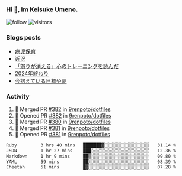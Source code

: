### Hi 👋, Im Keisuke Umeno.

<!--
**9renpoto/9renpoto** is a ✨ _special_ ✨ repository because its `README.md` (this file) appears on your GitHub profile.

Here are some ideas to get you started:

- 🔭 I’m currently working on ...
- 🌱 I’m currently learning ...
- 👯 I’m looking to collaborate on ...
- 🤔 I’m looking for help with ...
- 💬 Ask me about ...
- 📫 How to reach me: ...
- 😄 Pronouns: ...
- ⚡ Fun fact: ...
-->

![follow](https://img.shields.io/github/followers/9renpoto?label=Follow&style=social)
![visitors](https://komarev.com/ghpvc/?username=9renpoto&label=Profile%20views&color=0e75b6&style=flat)

### Blogs posts

<!-- BLOG-POST-LIST:START -->
- [病児保育](https://9renpoto.win/entry/2025/09/25/childcare_for_sick_children)
- [近況](https://9renpoto.win/entry/2025/04/05/current_status)
- [「怒りが消える」心のトレーニングを読んだ](https://9renpoto.win/entry/2025/02/01/anger-management)
- [2024年終わり](https://9renpoto.win/entry/2024/12/31/2024-end)
- [今抱えている目標や夢](https://9renpoto.win/entry/2024/12/02/objective)
<!-- BLOG-POST-LIST:END -->

### Activity

<!--START_SECTION:activity-->
1. 🎉 Merged PR [#382](https://github.com/9renpoto/dotfiles/pull/382) in [9renpoto/dotfiles](https://github.com/9renpoto/dotfiles)
2. 💪 Opened PR [#382](https://github.com/9renpoto/dotfiles/pull/382) in [9renpoto/dotfiles](https://github.com/9renpoto/dotfiles)
3. 🎉 Merged PR [#380](https://github.com/9renpoto/dotfiles/pull/380) in [9renpoto/dotfiles](https://github.com/9renpoto/dotfiles)
4. 🎉 Merged PR [#381](https://github.com/9renpoto/dotfiles/pull/381) in [9renpoto/dotfiles](https://github.com/9renpoto/dotfiles)
5. 💪 Opened PR [#381](https://github.com/9renpoto/dotfiles/pull/381) in [9renpoto/dotfiles](https://github.com/9renpoto/dotfiles)
<!--END_SECTION:activity-->

<!--START_SECTION:waka-->

```txt
Ruby         3 hrs 40 mins   ███████▓░░░░░░░░░░░░░░░░░   31.14 %
JSON         1 hr 27 mins    ███░░░░░░░░░░░░░░░░░░░░░░   12.36 %
Markdown     1 hr 9 mins     ██▒░░░░░░░░░░░░░░░░░░░░░░   09.80 %
YAML         59 mins         ██░░░░░░░░░░░░░░░░░░░░░░░   08.39 %
Cheetah      51 mins         █▓░░░░░░░░░░░░░░░░░░░░░░░   07.28 %
```

<!--END_SECTION:waka-->
